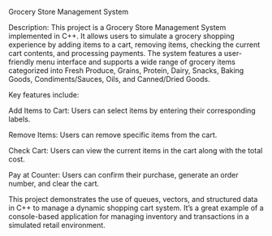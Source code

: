 Grocery Store Management System

Description:
This project is a Grocery Store Management System implemented in C++. It allows users to simulate a grocery shopping experience by adding items to a cart, removing items, checking the current cart contents, and processing payments. The system features a user-friendly menu interface and supports a wide range of grocery items categorized into Fresh Produce, Grains, Protein, Dairy, Snacks, Baking Goods, Condiments/Sauces, Oils, and Canned/Dried Goods.

Key features include:

Add Items to Cart: Users can select items by entering their corresponding labels.

Remove Items: Users can remove specific items from the cart.

Check Cart: Users can view the current items in the cart along with the total cost.

Pay at Counter: Users can confirm their purchase, generate an order number, and clear the cart.

This project demonstrates the use of queues, vectors, and structured data in C++ to manage a dynamic shopping cart system. It’s a great example of a console-based application for managing inventory and transactions in a simulated retail environment.
